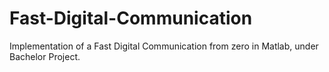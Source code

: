 # Fast-Digital-Communication
Implementation of a Fast Digital Communication from zero in Matlab, under Bachelor Project.
